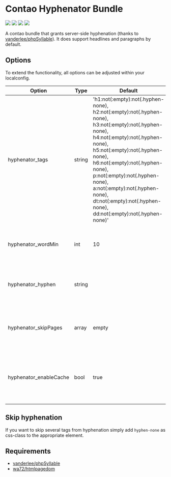 # Contao Hyphenator Bundle

![](https://img.shields.io/packagist/v/heimrichhannot/contao-hyphenator-bundle.svg)
![](https://img.shields.io/packagist/dt/heimrichhannot/contao-hyphenator-bundle.svg)
[![](https://img.shields.io/travis/heimrichhannot/contao-hyphenator-bundle/master.svg)](https://travis-ci.org/heimrichhannot/contao-hyphenator-bundle/)
[![](https://img.shields.io/coveralls/heimrichhannot/contao-hyphenator-bundle/master.svg)](https://coveralls.io/github/heimrichhannot/contao-hyphenator-bundle)

A contao bundle that grants server-side hyphenation (thanks to [vanderlee/phpSyllable](https://github.com/vanderlee/phpSyllable)). 
It does support headlines and paragraphs by default. 

## Options

To extend the functionality, all options can be adjusted within your localconfig.

Option | Type | Default |  Description
------ | ---- | ------- |  -----------
hyphenator_tags | string | 'h1:not(:empty):not(.hyphen-none), h2:not(:empty):not(.hyphen-none), h3:not(:empty):not(.hyphen-none), h4:not(:empty):not(.hyphen-none), h5:not(:empty):not(.hyphen-none), h6:not(:empty):not(.hyphen-none), p:not(:empty):not(.hyphen-none), a:not(:empty):not(.hyphen-none), dt:not(:empty):not(.hyphen-none), dd:not(:empty):not(.hyphen-none)' | What type of selectors the hyphenator should look at. 
hyphenator_wordMin | int | 10 | Words under the given length will not be hyphenated altogether.
hyphenator_hyphen | string | &shy; | This character shall be used as Hyphen-Character. 
hyphenator_skipPages | array | empty | Array of Contao Page Ids, the Hyphenator should skip from hyphenation.
hyphenator_enableCache | bool | true | Enable simple caching and do not hyphenate equal elements twice.  


## Skip hyphenation

If you want to skip several tags from hyphenation simply add `hyphen-none` as css-class to the appropriate element.

## Requirements

* [vanderlee/phpSyllable](https://github.com/vanderlee/phpSyllable)
* [wa72/htmlpagedom](https://github.com/wasinger/htmlpagedom)
